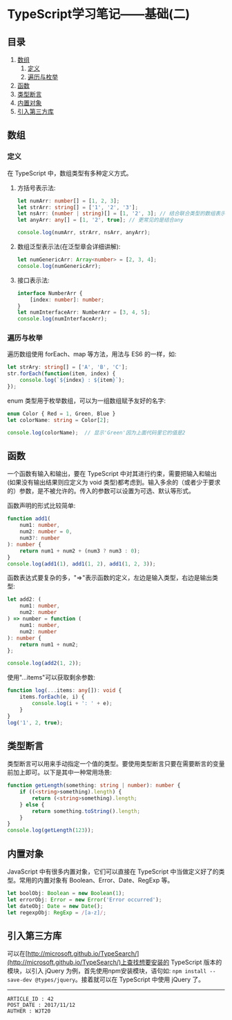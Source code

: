 
# TypeScript学习笔记——基础(二) #

## 目录 ##

1. [数组](#href1)
    1. [定义](#href1-1)
    2. [遍历与枚举](#href1-2)
2. [函数](#href2)
3. [类型断言](#href3)
4. [内置对象](#href4)
5. [引入第三方库](#href5)

## <a name="href1">数组</a> ##

### <a name="href1-1">定义</a> ###

在 TypeScript 中，数组类型有多种定义方式。

1. 方括号表示法:

    ```ts
    let numArr: number[] = [1, 2, 3];
    let strArr: string[] = ['1', '2', '3'];
    let nsArr: (number | string)[] = [1, '2', 3]; // 结合联合类型的数组表示法
    let anyArr: any[] = [1, '2', true]; // 更常见的是结合any

    console.log(numArr, strArr, nsArr, anyArr);
    ```

2. 数组泛型表示法(在泛型章会详细讲解):

    ```ts
    let numGenericArr: Array<number> = [2, 3, 4];
    console.log(numGenericArr);
    ```

3. 接口表示法:

    ```ts
    interface NumberArr {
        [index: number]: number;
    }
    let numInterfaceArr: NumberArr = [3, 4, 5];
    console.log(numInterfaceArr);
    ```

### <a name="href1-2">遍历与枚举</a> ###

遍历数组使用 forEach、map 等方法，用法与 ES6 的一样，如:

```ts
let strAry: string[] = ['A', 'B', 'C'];
str.forEach(function(item, index) {
    console.log(`${index} : ${item}`);
});
```

enum 类型用于枚举数组，可以为一组数组赋予友好的名字:

```ts
enum Color { Red = 1, Green, Blue }
let colorName: string = Color[2];

console.log(colorName);  // 显示'Green'因为上面代码里它的值是2
```

## <a name="href2">函数</a> ##

一个函数有输入和输出，要在 TypeScript 中对其进行约束，需要把输入和输出(如果没有输出结果则应定义为 void 类型)都考虑到。输入多余的（或者少于要求的）参数，是不被允许的。传入的参数可以设置为可选、默认等形式。

函数声明的形式比较简单:

```ts
function add1(
    num1: number,
    num2: number = 0,
    num3?: number
): number {
    return num1 + num2 + (num3 ? num3 : 0);
}
console.log(add1(1), add1(1, 2), add1(1, 2, 3));
```

函数表达式要复杂的多，"=>"表示函数的定义，左边是输入类型，右边是输出类型:

```ts
let add2: (
    num1: number,
    num2: number
) => number = function (
    num1: number,
    num2: number
): number {
    return num1 + num2;
};

console.log(add2(1, 2));
```

使用"...items"可以获取剩余参数:

```ts
function log(...items: any[]): void {
    items.forEach(e, i) {
        console.log(i + ': ' + e);
    }
}
log('1', 2, true);
```

## <a name="href3">类型断言</a> ##

类型断言可以用来手动指定一个值的类型。要使用类型断言只要在需要断言的变量前加上<Type>即可。以下是其中一种常用场景:

```ts
function getLength(something: string | number): number {
    if ((<string>something).length) {
        return (<string>something).length;
    } else {
        return something.toString().length;
    }
}
console.log(getLength(123));
```

## <a name="href4">内置对象</a> ##

JavaScript 中有很多内置对象，它们可以直接在 TypeScript 中当做定义好了的类型。常用的内置对象有 Boolean、Error、Date、RegExp 等。

```ts
let boolObj: Boolean = new Boolean(1);
let errorObj: Error = new Error('Error occurred');
let dateObj: Date = new Date();
let regexpObj: RegExp = /[a-z]/;
```

## <a name="href5">引入第三方库</a> ##

可以在[http://microsoft.github.io/TypeSearch/](http://microsoft.github.io/TypeSearch/)上查找想要安装的 TypeScript 版本的模块，以引入 jQuery 为例，首先使用npm安装模块，语句如: `npm install --save-dev @types/jquery`。接着就可以在 TypeScript 中使用 jQuery 了。

---

```
ARTICLE_ID : 42
POST_DATE : 2017/11/12
AUTHER : WJT20
```
